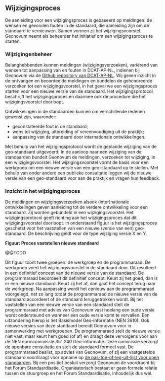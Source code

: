 ## Wijzigingsproces

De aanleiding voor een wijzigingsproces is gebaseerd op meldingen: de wensen en gevonden fouten in de standaard, die aanleiding zijn om de standaard te vernieuwen. Samen vormen zij het wijzigingsvoorstel. Geonovum neemt als beheerder het initiatief om een wijzigingsproces te starten.

###	Wijzigingenbeheer

Belanghebbenden kunnen meldingen (wijzigingsverzoeken), variërend van wensen tot aanpassing van en fouten in DCAT-AP-NL, indienen bij Geonovum via de [Github repository van DCAT-AP-NL](https://github.com/Geonovum/DCAT-AP-NL30/issues). Wij geven inzicht in de ontvangen en beoordeelde meldingen en bundelen de gehonoreerde verzoeken tot een wijzigingsvoorstel, in het geval we een wijzigingsproces starten voor een nieuwe versie van de standaard. Het wijzigingsprotocol beschrijft het wijzigingsproces en daarmee ook de procedure die het wijzigingsvoorstel doorloopt. 

Ontwikkelingen in de standaarden kunnen om verschillende redenen gewenst zijn, waaronder:
- geconstateerde fout in de standaard;
- wens tot wijziging, uitbreiding of vereenvoudiging uit de praktijk;
- aanpassing van de standaard door internationale ontwikkelingen.

Met behulp van het wijzigingsprotocol wordt de geplande wijziging van de geo-standaard uitgevoerd. In de aanloop naar een wijziging van de standaarden bundelt Geonovum de meldingen, verzoeken tot wijziging, in een wijzigingsvoorstel. Het wijzigingsvoorstel vormt de basis voor een werkgroep om een nieuwe versie van een geo-standaard op te stellen. Met behulp van onder andere een publieke consultatie leggen wij de nieuwe versie van een geo-standaard voor aan de praktijk en vragen hun feedback.

### Inzicht in het wijzigingsproces

De meldingen en wijzigingsverzoeken alsook (inter)nationale ontwikkelingen geven aanleiding tot de verdere ontwikkeling voor een standaard. Zij worden gebundeld in een wijzigingsvoorstel. Het wijzigingsprotocol geeft richting aan het wijzigingsproces dat dit wijzigingsvoorstel doorloopt. In onderstaand figuur  is het wijzigingsproces geschetst voor het vaststellen van een nieuwe (versie van een) geo-standaard. De beschrijving geldt voor de type wijziging versie X en Y. 


**Figuur: Proces vaststellen nieuwe standaard**

@@TODO

Dit figuur toont twee groepen: de werkgroep en de programmaraad. De werkgroep voert het wijzigingsvoorstel in de standaard door. Dit resulteert in een definitief concept van de nieuwe versie van de standaard. De programmaraad beoordeelt dit definitief concept. Keurt zij het goed, dan is er een nieuwe standaard. Keurt zij het af, dan gaat het concept terug naar de werkgroep. Na aanpassing wordt het opnieuw aan de programmaraad voorgelegd, net zo lang totdat de programmaraad de nieuwe versie van de standaard accordeert of de standaard teruggetrokken wordt.
Bij het vaststellen van een nieuwe versie van een standaard stelt de programmaraad met advies van Geonovum vast hoelang een oude versie wordt ondersteund en wanneer een oude versie komt te vervallen. Een uitzondering hierop is het Basismodel Geo-informatie (NEN 3610). Ook nieuwe versies van deze standaard bereidt Geonovum voor in samenwerking met werkgroepen. De programmaraad stelt de nieuwe versie niet vast, maar keurt hem goed (of af) en draagt deze vervolgens voor aan de NEN normcommissie 351 240 Geo-informatie. Deze commissie verzorgt de openbare consultatie en stelt de standaard formeel vast. 
De programmaraad beslist, op advies van Geonovum, of zij een vastgestelde standaard voordraagt voor opname op [de pas-toe-of-leg-uit-lijst voor open standaarden](https://www.forumstandaardisatie.nl/open-standaarden). Bij een positief besluit verzorgt Geonovum de voordracht bij het Forum Standaardisatie. Organisatorisch bestaat er geen formele relatie tussen de stuurgroep en het Forum Standaardisatie, inhoudelijk dus wel.
